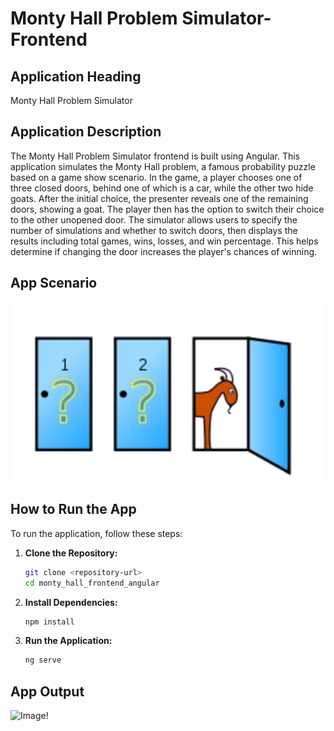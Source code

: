 # Monty Hall Problem Simulator- Frontend

## Application Heading
Monty Hall Problem Simulator

## Application Description
The Monty Hall Problem Simulator frontend is built using Angular. This application simulates the Monty Hall problem, a famous probability puzzle based on a game show scenario. In the game, a player chooses one of three closed doors, behind one of which is a car, while the other two hide goats. After the initial choice, the presenter reveals one of the remaining doors, showing a goat. The player then has the option to switch their choice to the other unopened door. The simulator allows users to specify the number of simulations and whether to switch doors, then displays the results including total games, wins, losses, and win percentage. This helps determine if changing the door increases the player's chances of winning.

## App Scenario
![Image!](projectAssets/question.PNG)

## How to Run the App
To run the application, follow these steps:

1. **Clone the Repository:**
   ```bash
   git clone <repository-url>
   cd monty_hall_frontend_angular

2. **Install Dependencies:**
    ```bash
    npm install

3. **Run the Application:**
    ```bash
    ng serve

## App Output
![Image!](projectAssets/web_page.PNG)